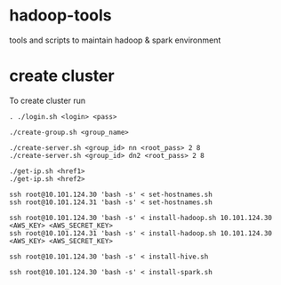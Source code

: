 # hadoop-tools
tools and scripts to maintain hadoop &amp; spark environment

# create cluster
To create cluster run
```
. ./login.sh <login> <pass>

./create-group.sh <group_name>

./create-server.sh <group_id> nn <root_pass> 2 8
./create-server.sh <group_id> dn2 <root_pass> 2 8

./get-ip.sh <href1>
./get-ip.sh <href2>

ssh root@10.101.124.30 'bash -s' < set-hostnames.sh
ssh root@10.101.124.31 'bash -s' < set-hostnames.sh

ssh root@10.101.124.30 'bash -s' < install-hadoop.sh 10.101.124.30 <AWS_KEY> <AWS_SECRET_KEY>
ssh root@10.101.124.31 'bash -s' < install-hadoop.sh 10.101.124.30 <AWS_KEY> <AWS_SECRET_KEY>

ssh root@10.101.124.30 'bash -s' < install-hive.sh

ssh root@10.101.124.30 'bash -s' < install-spark.sh
```
